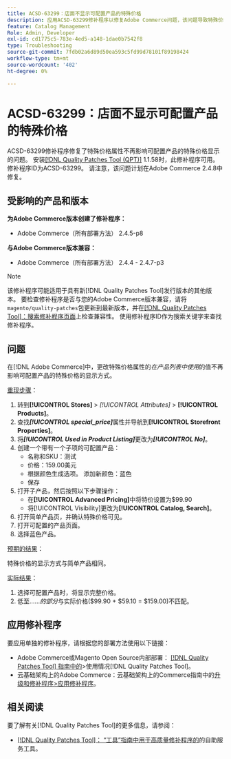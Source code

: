 ```yaml
---
title: ACSD-63299：店面不显示可配置产品的特殊价格
description: 应用ACSD-63299修补程序以修复Adobe Commerce问题，该问题导致特殊价格属性不再影响可配置产品的特殊价格的显示。
feature: Catalog Management
Role: Admin, Developer
exl-id: cd1775c5-783e-4ed5-a148-1dae0b7542f8
type: Troubleshooting
source-git-commit: 7fdb02a6d89d50ea593c5fd99d78101f89198424
workflow-type: tm+mt
source-wordcount: '402'
ht-degree: 0%

---
```


# ACSD-63299：店面不显示可配置产品的特殊价格

ACSD-63299修补程序修复了特殊价格属性不再影响可配置产品的特殊价格显示的问题。 安装[[!DNL Quality Patches Tool (QPT)]](/help/tools/quality-patches-tool/quality-patches-tool-to-self-serve-quality-patches.md) 1.1.58时，此修补程序可用。 修补程序ID为ACSD-63299。 请注意，该问题计划在Adobe Commerce 2.4.8中修复。

## 受影响的产品和版本

**为Adobe Commerce版本创建了修补程序：**

* Adobe Commerce（所有部署方法） 2.4.5-p8

**与Adobe Commerce版本兼容：**

* Adobe Commerce（所有部署方法） 2.4.4 - 2.4.7-p3

>[!NOTE]
>
>该修补程序可能适用于具有新[!DNL Quality Patches Tool]发行版本的其他版本。 要检查修补程序是否与您的Adobe Commerce版本兼容，请将`magento/quality-patches`包更新到最新版本，并在[[!DNL Quality Patches Tool]：搜索修补程序页面](https://experienceleague.adobe.com/tools/commerce-quality-patches/index.html)上检查兼容性。 使用修补程序ID作为搜索关键字来查找修补程序。

## 问题

在[!DNL Adobe Commerce]中，更改特殊价格属性的&#x200B;*在产品列表中使用*&#x200B;的值不再影响可配置产品的特殊价格的显示方式。

<u>重现步骤</u>：

1. 转到&#x200B;**[!UICONTROL Stores]** > *[!UICONTROL Attributes]* > **[!UICONTROL Products]**。
1. 查找&#x200B;***[!UICONTROL special_price]***&#x200B;属性并导航到&#x200B;**[!UICONTROL Storefront Properties]**。
1. 将&#x200B;***[!UICONTROL Used in Product Listing]***&#x200B;更改为&#x200B;***[!UICONTROL No]***。
1. 创建一个带有一个子项的可配置产品：
   * 名称和SKU：测试
   * 价格：159.00美元
   * 根据颜色生成选项。 添加新颜色：蓝色
   * 保存
1. 打开子产品，然后按照以下步骤操作：
   * 在&#x200B;**[!UICONTROL Advanced Pricing]**&#x200B;中将特价设置为$99.90
   * 将[!UICONTROL Visibility]更改为&#x200B;**[!UICONTROL Catalog, Search]**。
1. 打开简单产品页，并确认特殊价格可见。
1. 打开可配置的产品页面。
1. 选择蓝色产品。

<u>预期的结果</u>：

特殊价格的显示方式与简单产品相同。

<u>实际结果</u>：

1. 选择可配置产品时，将显示完整价格。
1. 低至……*的部分*&#x200B;与实际价格($99.90 + $59.10 = $159.00)不匹配。

## 应用修补程序

要应用单独的修补程序，请根据您的部署方法使用以下链接：

* Adobe Commerce或Magento Open Source内部部署： [[!DNL Quality Patches Tool] 指南中的](/help/tools/quality-patches-tool/usage.md)>使用情况[!DNL Quality Patches Tool]。
* 云基础架构上的Adobe Commerce：云基础架构上的Commerce指南中的[升级和修补程序>应用修补程序](https://experienceleague.adobe.com/docs/commerce-cloud-service/user-guide/develop/upgrade/apply-patches.html)。

## 相关阅读

要了解有关[!DNL Quality Patches Tool]的更多信息，请参阅：

* [[!DNL Quality Patches Tool]： “工具”指南中用于高质量修补程序的](/help/tools/quality-patches-tool/quality-patches-tool-to-self-serve-quality-patches.md)的自助服务工具。
